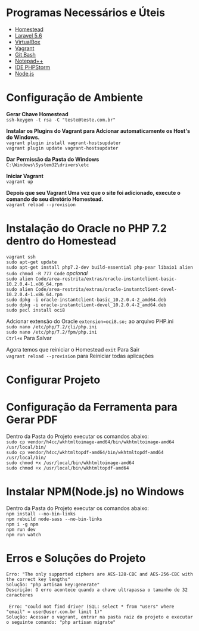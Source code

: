 
<h1>Programas Necessários e Úteis</h1>
<ul>
    <li><a href="https://laravel.com/docs/5.6/homestead">Homestead</a></li>
    <li><a href="https://laravel.com/docs/5.6">Laravel 5.6</a></li>
    <li><a href="https://www.virtualbox.org/">VirtualBox</a></li>
    <li><a href="https://www.vagrantup.com/">Vagrant</a></li>
    <li><a href="https://git-scm.com/">Git Bash</a></li>
    <li><a href="https://notepad-plus-plus.org/download/v7.5.6.html">Notepad++</a></li>
    <li><a href="https://www.jetbrains.com/phpstorm/">IDE PHPStorm</a></li>
    <li><a href="https://nodejs.org/en/download/">Node.js</a></li>
</ul>
<h1>Configuração de Ambiente</h1>
<p><strong>Gerar Chave Homestead</strong><br>
    <code>ssh-keygen -t rsa -C "teste@teste.com.br"</code>
</p>

<p><strong>Instalar os Plugins do Vagrant para Adcionar automaticamente os Host's do Windows.</strong><br>
    <code>vagrant plugin install vagrant-hostsupdater</code><br>
    <code>vagrant plugin update vagrant-hostsupdater</code>
</p>

<p><strong>Dar Permissão da Pasta do Windows</strong><br>
    <code>C:\Windows\System32\drivers\etc</code>
</p>

<p><strong>Iniciar Vagrant</strong><br>
    <code>vagrant up</code>
</p>

<p><strong>Depois que seu Vagrant Uma vez que o site foi adicionado, execute o comando do seu diretório
    Homestead.</strong><br>
    <code>vagrant reload --provision</code>
</p>

<h1>Instalação do Oracle no PHP 7.2 dentro do Homestead</h1>
<p><code>vagrant ssh</code><br>
    <code>sudo apt-get update</code><br>
    <code>sudo apt-get install php7.2-dev build-essential php-pear libaio1 alien</code><br>
    <code>sudo chmod -R 777 Code</code> <em>opcional</em><br>
    <code>sudo alien Code/area-restrita/extras/oracle-instantclient-basic-10.2.0.4-1.x86_64.rpm</code><br>
    <code>sudo alien Code/area-restrita/extras/oracle-instantclient-devel-10.2.0.4-1.x86_64.rpm</code><br>
    <code>sudo dpkg -i oracle-instantclient-basic_10.2.0.4-2_amd64.deb</code><br>
    <code>sudo dpkg -i oracle-instantclient-devel_10.2.0.4-2_amd64.deb</code><br>
    <code>sudo pecl install oci8</code></p>

<p>Adcionar extensão do Oracle <code>extension=oci8.so;</code> ao arquivo PHP.ini<br>
    <code>sudo nano /etc/php/7.2/cli/php.ini</code><br>
    <code>sudo nano /etc/php/7.2/fpm/php.ini</code><br>
    <code>Ctrl+x</code> Para Salvar</p>

<p>Agora temos que reiniciar o Homestead
    <code>exit</code> Para Sair<br>
    <code>vagrant reload --provision</code> para Reiniciar todas aplicações</p>


<h1>Configurar Projeto</h1>
<p></p>


<h1>Configuração da Ferramenta para Gerar PDF</h1>
<p>Dentro da Pasta do Projeto executar os comandos abaixo:<br>
    <code>sudo cp vendor/h4cc/wkhtmltoimage-amd64/bin/wkhtmltoimage-amd64 /usr/local/bin/</code><br>
    <code>sudo cp vendor/h4cc/wkhtmltopdf-amd64/bin/wkhtmltopdf-amd64 /usr/local/bin/</code><br>
    <code>sudo chmod +x /usr/local/bin/wkhtmltoimage-amd64</code><br>
    <code>sudo chmod +x /usr/local/bin/wkhtmltopdf-amd64</code><br>
</p>


<h1>Instalar NPM(Node.js) no Windows</h1>
<p>Dentro da Pasta do Projeto executar os comandos abaixo:<br>
    <code>npm install --no-bin-links</code><br>
    <code>npm rebuild node-sass --no-bin-links</code><br>
    <code>npm i -g npm</code><br>
    <code>npm run dev</code><br>
    <code>npm run watch</code><br>
</p>

<h1>Erros e Soluções do Projeto</h1>
<p>
<code>Erro: "The only supported ciphers are AES-128-CBC and AES-256-CBC with the correct key lengths" </code>
<br>
<code>Solução: "php artisan key:generate" </code>
<br>
<code>Descrição: O erro acontece quando a chave ultrapassa o tamanho de 32 caracteres</code>
<br>
<br>
<code> Erro: "could not find driver (SQL: select * from "users" where "email" = user@user.com.br limit 1)"</code>
<br>
<code>Solução: Acessar o vagrant, entrar na pasta raiz do projeto e executar o seguinte comando: "php artisan migrate"</code>
<br>
</p>